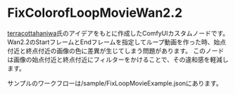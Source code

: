 # FixColorofLoopMovieWan2.2
[terracottahaniwa](https://huggingface.co/terracottahaniwa)氏のアイデアをもとに作成したComfyUIカスタムノードです。
Wan2.2のStartフレームとEndフレームを指定してループ動画を作った時、始点付近と終点付近の画像の色に差異が生じてしまう問題があります。
このノードは画像の始点付近と終点付近にフィルターをかけることで、その違和感を軽減します。

サンプルのワークフローは/sample/FixLoopMovieExample.jsonにあります。
